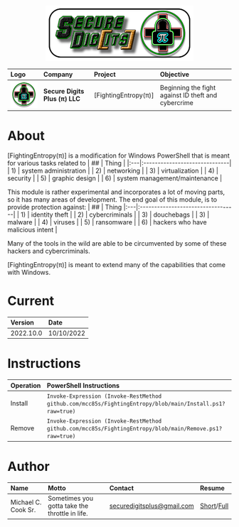 [logo]: https://github.com/mcc85s/FightingEntropy/blob/main/Graphics/OEMlogo.bmp

<p align="center" width="100%">
    <img width="66%" src="https://github.com/mcc85s/FightingEntropy/blob/main/Graphics/banner.png">
</p>

| Logo    | Company                           | Project              | Objective                                           |
|:--------|:----------------------------------|:---------------------|:----------------------------------------------------|
| ![logo] | <b>Secure Digits Plus (π) LLC</b> | [FightingEntropy(π)] | Beginning the fight against ID theft and cybercrime |

# About
[FightingEntropy(π)] is a modification for Windows PowerShell that is meant for various tasks related to
| ## | Thing                         |
|:---|:------------------------------|
| 1) | system administration         |
| 2) | networking                    | 
| 3) | virtualization                |
| 4) | security                      |
| 5) | graphic design                | 
| 6) | system management/maintenance |

This module is rather experimental and incorporates a lot of moving parts, so it has many areas of development.
The end goal of this module, is to provide protection against:
| ## | Thing
|:---|:----------------------------------|
| 1) | identity theft                    |
| 2) | cybercriminals                    |
| 3) | douchebags                        |
| 3) | malware                           |
| 4) | viruses                           |
| 5) | ransomware                        |
| 6) | hackers who have malicious intent |

Many of the tools in the wild are able to be circumvented by some of these hackers and cybercriminals.

[FightingEntropy(π)] is meant to extend many of the capabilities that come with Windows.

# Current
| Version    | Date       |
|:-----------|:-----------|
| 2022.10.0  | 10/10/2022 | 

# Instructions
| Operation  | PowerShell Instructions
|:-----------|:----------------------------------------------------------------------------------------------------------|
| Install    | `Invoke-Expression (Invoke-RestMethod github.com/mcc85s/FightingEntropy/blob/main/Install.ps1?raw=true) ` | 
| Remove     | `Invoke-Expression (Invoke-RestMethod github.com/mcc85s/FightingEntropy/blob/main/Remove.ps1?raw=true)  ` |

# Author
| Name                | Motto                                          | Contact                    | Resume           |
|:--------------------|:-----------------------------------------------|:---------------------------|:-----------------|
| Michael C. Cook Sr. | Sometimes you gotta take the throttle in life. | securedigitsplus@gmail.com | [Short](https://github.com/mcc85s/FightingEntropy/blob/main/Docs/2022_1010-(MCC%20Short%20Resume).pdf)/[Full]( https://github.com/mcc85s/FightingEntropy/blob/main/Docs/2022_1010-(MCC%20Full%20Resume).pdf) |
